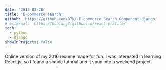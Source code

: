 ```yaml
---
date: '2018-03-28'
title: 'E-Commerce search'
github: 'https://github.com/97k/-E-commerce_Search_Component-django'
# external: 'https://bchiang7.github.io/react-profile/'
tech:
  - python
  - django
showInProjects: false
---
```


Online version of my 2016 resume made for fun. I was interested in learning React.js, so I found a simple tutorial and it spun into a weekend project.
